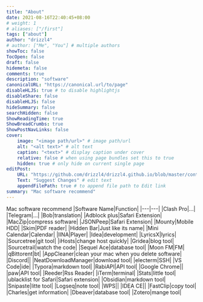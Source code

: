 ```yaml
---
title: "About"
date: 2021-08-16T22:40:45+08:00
# weight: 1
# aliases: ["/first"]
tags: ["about"]
author: "drizzl4"
# author: ["Me", "You"] # multiple authors
showToc: false
TocOpen: false
draft: false
hidemeta: false
comments: true
description: "software"
canonicalURL: "https://canonical.url/to/page"
disableHLJS: true # to disable highlightjs
disableShare: false
disableHLJS: false
hideSummary: false
searchHidden: false
ShowReadingTime: true
ShowBreadCrumbs: true
ShowPostNavLinks: false
cover:
    image: "<image path/url>" # image path/url
    alt: "<alt text>" # alt text
    caption: "<text>" # display caption under cover
    relative: false # when using page bundles set this to true
    hidden: true # only hide on current single page
editPost:
    URL: "https://github.com/drizzl4/drizzl4.github.io/blob/master/content"
    Text: "Suggest Changes" # edit text
    appendFilePath: true # to append file path to Edit link
summary: "Mac software recommend"
---
```

Mac software recommend
|Software Name|Function|
|---|---|
|Clash Pro|...|
|Telegram|...|
|Bob|translation|
|Adblock plus|Safari Extension|
|MacZip|compress software|
|JSONPeep|Safari Extension|
|Mounty|Mobile HDD|
|Skim|PDF reader|
|Hidden Bar|Just like its name|
|Mini Calendar|Calendar|
|IINA|Player|
|Idea|development|
|LyricsX|lyrics|
|Sourcetree|git tool|
|iHosts|change host quickly|
|Gridea|blog tool|
|Sourcetrail|watch the code|
|Sequel Ace|database tool|
|Moon FM|FM|
|qBittorent|bt|
|AppCleaner|clean your mac when you delete software|
|Discord||
|NeatDownloadManager|download tool|
|electerm|SSH|
|VS Code|ide|
|Typora|markdown tool|
|RabiAPI|API tool|
|Google Chrome||
|paw|API tool|
|Reeder|Rss Reader|
|iTerm|terminal|
|Stats|little tool|
|ublacklist for Safari|Safari extension|
|Obsidian|markdown tool|
|Snipaste|litte tool|
|Logseq|note tool|
|WPS||
|IDEA CE||
|FastClip|copy tool|
|Charles|get information|
|Dbeaver|database tool|
|Zotero|mange tool|